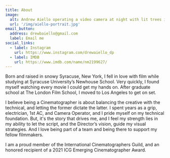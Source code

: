 ```yaml
---
title: About
image:
  alt: Andrew Aiello operating a video camera at night with lit trees in the background.
  url: '/img/aiello-portrait.jpg'
email_button:
  address: drewbaiello@gmail.com
  label: Email me
social_links:
  - label: Instagram
    url: https://www.instagram.com/drewaiello_dp
  - label: IMDB
    url: https://www.imdb.com/name/nm2199627/
---
```


Born and raised in snowy Syracuse, New York, I fell in love with film while studying at Syracuse University’s Newhouse School. Very quickly, I found myself watching every movie I could get my hands on. After graduate school at The London Film School, I moved to Los Angeles to get on set.

I believe being a Cinematographer is about balancing the creative with the technical, and letting the former dictate the latter. I spent years as a grip, electrician, 1st AC, and Camera Operator, and I pride myself on my technical foundation. But, it's the story that drives me, and I feel my strength lies in my ability to let the script, and the Director’s vision, guide my visual strategies. And I love being part of a team and being there to support my fellow filmmakers.

I am a proud member of the International Cinematographers Guild, and an honored recipient of a 2021 ICG Emerging Cinematographer Award.
